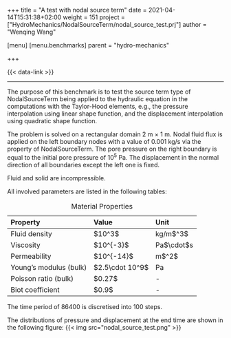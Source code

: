 +++
title = "A test with nodal source term"
date = 2021-04-14T15:31:38+02:00
weight = 151
project = ["HydroMechanics/NodalSourceTerm/nodal_source_test.prj"]
author = "Wenqing Wang"

[menu]
  [menu.benchmarks]
    parent = "hydro-mechanics"

+++

{{< data-link >}}

---

The purpose of this benchmark is to test the source term type of NodalSourceTerm
 being applied to the hydraulic equation in the computations with the
 Taylor-Hood elements,
 e.g., the pressure interpolation using linear shape function,
 and the displacement interpolation using quadratic shape function.

The problem is solved on a rectangular domain 2 m $\times$ 1 m.
Nodal fluid flux is applied on the left boundary nodes with a value of
 0.001 kg/s via the property of NodalSourceTerm.
 The pore pressure on the right boundary is equal to the initial pore pressure
  of $10^5$ Pa.
 The displacement in the normal direction of all boundaries except
the left one is fixed.

Fluid and solid are incompressible.

All involved parameters are listed in the following tables:
<table>
<caption>Material Properties</caption>
<thead>
<tr class="header">
<th align="left">Property</th>
<th align="left">Value</th>
<th align="left">Unit</th>
</tr>
</thead>
<tbody>
<tr class="odd">
<td align="left">Fluid density</td>
<td align="left">$10^3$</td>
<td align="left">kg/m$^3$</td>
</tr>
<tr class="odd">
<td align="left">Viscosity</td>
<td align="left">$10^{-3}$</td>
<td align="left">Pa$\cdot$s</td>
</tr>
<tr class="odd">
<td align="left">Permeability</td>
<td align="left">$10^{-14}$</td>
<td align="left">m$^2$</td>
</tr>
<tr class="even">
<td align="left">Young’s modulus (bulk)</td>
<td align="left">$2.5\cdot 10^9$</td>
<td align="left">Pa</td>
</tr>
<tr class="odd">
<td align="left">Poisson ratio (bulk)</td>
<td align="left">$0.27$</td>
<td align="left">-</td>
</tr>
<tr class="even">
<td align="left">Biot coefficient</td>
<td align="left">$0.9$</td>
<td align="left">-</td>
</tr>
</tbody>
</table>

The time period of 86400 is discretised into 100 steps.

The distributions of pressure and displacement at the end time are shown in the
 following figure:
{{< img src="nodal_source_test.png" >}}
